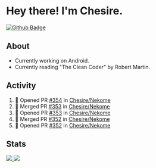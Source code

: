 # Hey there! I'm Chesire.

[![Github Badge](https://img.shields.io/badge/-Github-000?style=flat-square&logo=Github&logoColor=white&link=https://github.com/chesire)](https://github.com/chesire)

## About
<!-- Uses https://github.com/Chesire/natemoo-re -->
* Currently working on Android.
* Currently reading "The Clean Coder" by Robert Martin.
<!--
* Currently listening to: 
<a href="https://natemoo-re-iirbxe7wf.vercel.app/now-playing?open">
    <img src="https://natemoo-re-iirbxe7wf.vercel.app/now-playing" width="256" height="64" alt="Now Playing">
</a>  
-->

## Activity
<!-- Uses https://github.com/jamesgeorge007/github-activity-readme -->
<!--START_SECTION:activity-->
1. 💪 Opened PR [#354](https://github.com/Chesire/Nekome/pull/354) in [Chesire/Nekome](https://github.com/Chesire/Nekome)
2. 🎉 Merged PR [#353](https://github.com/Chesire/Nekome/pull/353) in [Chesire/Nekome](https://github.com/Chesire/Nekome)
3. 💪 Opened PR [#353](https://github.com/Chesire/Nekome/pull/353) in [Chesire/Nekome](https://github.com/Chesire/Nekome)
4. 🎉 Merged PR [#352](https://github.com/Chesire/Nekome/pull/352) in [Chesire/Nekome](https://github.com/Chesire/Nekome)
5. 💪 Opened PR [#352](https://github.com/Chesire/Nekome/pull/352) in [Chesire/Nekome](https://github.com/Chesire/Nekome)
<!--END_SECTION:activity-->

## Stats
<a href="https://github-readme-stats.vercel.app/api/top-langs/?username=chesire&theme=tokyonight">
    <img src="https://github-readme-stats.vercel.app/api/top-langs/?username=chesire&layout=compact&theme=tokyonight" >
</a>
<a href="https://github-readme-stats.vercel.app/api?username=chesire&show_icons=true&theme=tokyonight">
    <img src="https://github-readme-stats.vercel.app/api?username=chesire&show_icons=true&theme=tokyonight" >
</a>  
